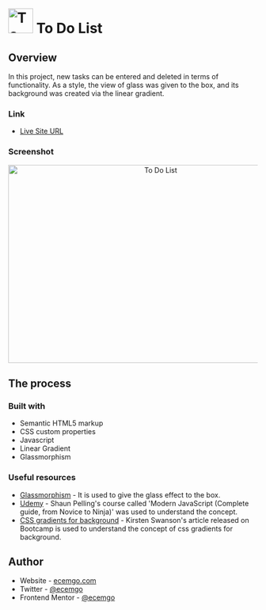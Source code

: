 # <img src="https://user-images.githubusercontent.com/13468728/222974158-cab4ada1-23de-4e2e-ae05-ad44f4177b63.png" alt="To Do List" width="50" height="50"/> To Do List

## Overview

In this project, new tasks can be entered and deleted in terms of functionality. As a style, the view of glass was given to the box, and its background was created via the linear gradient.

### Link

- [Live Site URL](https://ecemgo-todolist-js.netlify.app/)

### Screenshot

<div align="center">
<img src="https://user-images.githubusercontent.com/13468728/223393045-7ccbb72b-15ea-4167-9e11-44912e1f886f.jpg" title="To Do List" alt="To Do List" width="600" height="400"/>
</div>

## The process

### Built with

- Semantic HTML5 markup
- CSS custom properties
- Javascript
- Linear Gradient
- Glassmorphism

### Useful resources

- [Glassmorphism](https://www.toptal.com/developers/css3maker/examples/border-glass-ui) - It is used to give the glass effect to the box.
- [Udemy](https://www.udemy.com/course/modern-javascript-from-novice-to-ninja/) - Shaun Pelling's course called 'Modern JavaScript (Complete guide, from Novice to Ninja)' was used to understand the concept.
- [CSS gradients for background](https://bootcamp.uxdesign.cc/use-css-gradients-for-background-gradient-images-dc98c2b7848a) - Kirsten Swanson's article released on Bootcamp is used to understand the concept of css gradients for background.

## Author

- Website - [ecemgo.com](https://www.ecemgo.com/)
- Twitter - [@ecemgo](https://twitter.com/ecemgo)
- Frontend Mentor - [@ecemgo](https://www.frontendmentor.io/profile/ecemgo)
